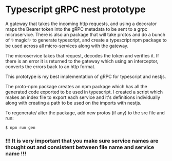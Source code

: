 # Typescript gRPC nest prototype
A gateway that takes the incoming http requests, and using a decorator maps the Bearer token into the gRPC metadata to be sent to a grpc microservice. There is also an package that will take protos and do a bunch of ✨magic✨ to generate typescript, and create a typescript npm package to be used across all micro-services along with the gateway.

The microservice takes that request, decodes the token and verifies it. If there is an error it is returned to the gateway which using an interceptor, converts the errors back to an http format. 

This prototype is my best implementation of gRPC for typescript and nestjs.


The proto-npm package creates an npm package which has all the generated code exported to be used in typescript. I created a script which makes an index file to export each service and it's definitions individually along with creating a path to be used on the imports with nestjs.

To regenerate/ alter the package, add new protos (if any) to the src file and run:
```bash
$ npm run gen
```

### !!! It is very important that you make sure service names are thought out and consistent between file name and service name !!!